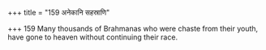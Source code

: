 +++
title = "159 अनेकानि सहस्राणि"

+++
159	Many thousands of Brahmanas who were chaste from their youth, have gone to heaven without continuing their race.